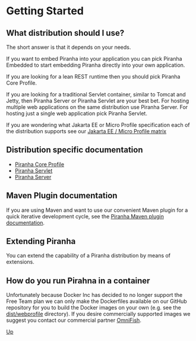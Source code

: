 # Getting Started

## What distribution should I use?

The short answer is that it depends on your needs. 

If you want to embed Piranha into your application you can pick Piranha Embedded to start embedding Piranha directly into your own application.

If you are looking for a lean REST runtime then you should pick Piranha Core Profile. 

If you are looking for a traditional Servlet container, similar to Tomcat and Jetty, then Piranha Server or Piranha Servlet are your best bet. For hosting multiple web applications on the same distribution use Piranha Server. For hosting just a single web application pick Piranha Servlet.

If you are wondering what Jakarta EE or Micro Profile specification each of the distribution supports see our [Jakarta EE / Micro Profile matrix](matrix.md)

## Distribution specific documentation

* [Piranha Core Profile](../core-profile/index.md)
* [Piranha Servlet](../servlet/index.md)
* [Piranha Server](../server/index.md)

## Maven Plugin documentation

If you are using Maven and want to use our convenient Maven plugin for a quick iterative development cycle, see the [Piranha Maven plugin documentation](../maven/piranha-maven-plugin/index.html).

## Extending Piranha

You can extend the capability of a Piranha distribution by means of extensions.

## How do you run Pirahna in a container

Unfortunately because Docker Inc has decided to no longer support the Free Team plan we can only make the Dockerfiles available on our GitHub repository for you to build the Docker images on your own (e.g. see the [dist/webprofile](https://github.com/piranhacloud/piranha/tree/current/dist/webprofile) directory). If you desire commercially supported images we suggest you contact our commercial partner [OmniFish](https://omnifish.ee/contact-us/).

[Up](../)
